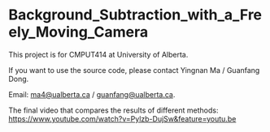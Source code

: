 # Background_Subtraction_with_a_Freely_Moving_Camera
This project is for CMPUT414 at University of Alberta. 

If you want to use the source code, please contact Yingnan Ma / Guanfang Dong.

Email: ma4@ualberta.ca / guanfang@ualberta.ca.

The final video that compares the results of different methods: https://www.youtube.com/watch?v=Pylzb-DujSw&feature=youtu.be

